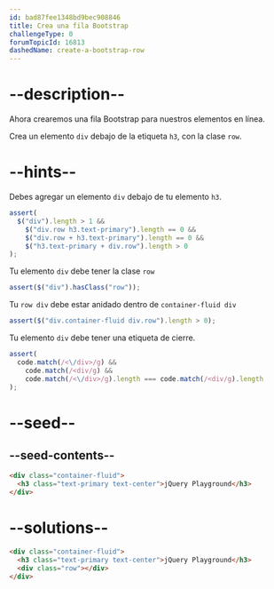 ```yaml
---
id: bad87fee1348bd9bec908846
title: Crea una fila Bootstrap
challengeType: 0
forumTopicId: 16813
dashedName: create-a-bootstrap-row
---
```


# --description--

Ahora crearemos una fila Bootstrap para nuestros elementos en línea.

Crea un elemento `div` debajo de la etiqueta `h3`, con la clase `row`.

# --hints--

Debes agregar un elemento `div` debajo de tu elemento `h3`.

```js
assert(
  $("div").length > 1 &&
    $("div.row h3.text-primary").length == 0 &&
    $("div.row + h3.text-primary").length == 0 &&
    $("h3.text-primary + div.row").length > 0
);
```

Tu elemento `div` debe tener la clase `row`

```js
assert($("div").hasClass("row"));
```

Tu `row div` debe estar anidado dentro de `container-fluid div`

```js
assert($("div.container-fluid div.row").length > 0);
```

Tu elemento `div` debe tener una etiqueta de cierre.

```js
assert(
  code.match(/<\/div>/g) &&
    code.match(/<div/g) &&
    code.match(/<\/div>/g).length === code.match(/<div/g).length
);
```

# --seed--

## --seed-contents--

```html
<div class="container-fluid">
  <h3 class="text-primary text-center">jQuery Playground</h3>
</div>
```

# --solutions--

```html
<div class="container-fluid">
  <h3 class="text-primary text-center">jQuery Playground</h3>
  <div class="row"></div>
</div>
```
